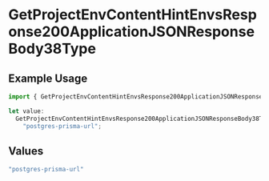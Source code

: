 # GetProjectEnvContentHintEnvsResponse200ApplicationJSONResponseBody38Type

## Example Usage

```typescript
import { GetProjectEnvContentHintEnvsResponse200ApplicationJSONResponseBody38Type } from "@vercel/sdk/models/operations/getprojectenv.js";

let value:
  GetProjectEnvContentHintEnvsResponse200ApplicationJSONResponseBody38Type =
    "postgres-prisma-url";
```

## Values

```typescript
"postgres-prisma-url"
```